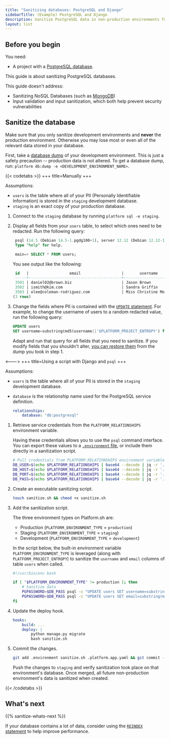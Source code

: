 ```yaml
---
title: "Sanitizing databases: PostgreSQL and Django"
sidebarTitle: (Example) PostgreSQL and Django
description: Sanitize PostgreSQL data in non-production environments for Django apps.
layout: list
---
```


## Before you begin

You need:

- A project with a [PostgreSQL database](/add-services/postgresql/_index.md).

This guide is about sanitizing PostgreSQL databases.

This guide doesn't address:

- Sanitizing NoSQL Databases (such as [MongoDB](/add-services/mongodb.md))
- Input validation and input sanitization, which both help prevent security vulnerabilities

## Sanitize the database

Make sure that you only sanitize development environments and **never** the production environment.
Otherwise you may lose most or even all of the relevant data stored in your database.

First, take a [database dump](/add-services/postgresql#exporting-data) of your development environment.
This is just a safety precaution -- production data is not altered.
To get a database dump, run: `platform db:dump -e <DEVELOPMENT_ENVIRONMENT_NAME>`.

{{< codetabs >}}
+++
title=Manually
+++

Assumptions:

- `users` is the table where all of your PII (Personally Identifiable Information) is stored in the `staging` development database.
- `staging` is an exact copy of your production database.

1. Connect to the `staging` database by running `platform sql -e staging`.
2. Display all fields from your `users` table, to select which ones need to be redacted.
   Run the following query:

   ```sql
    psql (14.5 (Debian 14.5-1.pgdg100+1), server 12.12 (Debian 12.12-1.pgdg90+1))
    Type "help" for help.

    main=> SELECT * FROM users;
   ```

   You see output like the following:

   ```sql
    id   |                  email                  |       username        
    -----+-----------------------------------------+-----------------------
    3501 | daniel02@brown.biz                      | Jason Brown
    3502 | ismith@kim.com                          | Sandra Griffin
    3503 | olee@coleman-rodriguez.com              | Miss Christine Morgan
   (3 rows)
   ```

3. Change the fields where PII is contained with the [`UPDATE` statement](https://mariadb.com/kb/en/update/).
   For example, to change the username of users to a random redacted value, run the following query:

   ```sql
   UPDATE users
   SET username=substring(md5(username||'$PLATFORM_PROJECT_ENTROPY') for 8);
   ```

   Adapt and run that query for all fields that you need to sanitize.
   If you modify fields that you shouldn't alter,
   [you can restore them](/environments/restore.md) from the dump you took in step 1.

<--->
+++
title=Using a script with Django and `psql`
+++

Assumptions:

- `users` is the table where all of your PII is stored in the `staging` development database.
- `database` is the relationship name used for the PostgreSQL service definition.

    ```yaml {location=".platform.app.yaml"}
    relationships:
        database: "db:postgresql"
    ```

1. Retrieve service credentials from the `PLATFORM_RELATIONSHIPS` environment variable.

    Having these credentials allows you to use the `psql` command interface.
    You can export these values to a [`.environment` file](/development/variables/set-variables#set-variables-via-script), or include them directly in a sanitization script.

    ```bash {location=".environment"}
    # Pull credentials from PLATFORM_RELATIONSHIPS environment variable.
    DB_USER=$(echo $PLATFORM_RELATIONSHIPS | base64 --decode | jq -r '.database[0].username')
    DB_HOST=$(echo $PLATFORM_RELATIONSHIPS | base64 --decode | jq -r '.database[0].host')
    DB_PORT=$(echo $PLATFORM_RELATIONSHIPS | base64 --decode | jq -r '.database[0].port')
    DB_PASS=$(echo $PLATFORM_RELATIONSHIPS | base64 --decode | jq -r '.database[0].password')
    ```

2. Create an executable sanitizing script.

    ```bash
    touch sanitize.sh && chmod +x sanitize.sh
    ```

3. Add the sanitization script.

    The three environment types on Platform.sh are:

    - Production (`PLATFORM_ENVIRONMENT_TYPE` = `production`)
    - Staging (`PLATFORM_ENVIRONMENT_TYPE` = `staging`)
    - Development (`PLATFORM_ENVIRONMENT_TYPE` = `development`)

    In the script below, the built-in environment variable `PLATFORM_ENVIRONMENT_TYPE` is leveraged (along with `PLATFORM_PROJECT_ENTROPY`) to sanitize the `username` and `email` columns of table `users` when called.

    ```bash {location="sanitize.sh"}
    #!/usr/bin/env bash

    if [ "$PLATFORM_ENVIRONMENT_TYPE" != production ]; then
        # Sanitize data
        PGPASSWORD=$DB_PASS psql -c "UPDATE users SET username=substring(md5(username||'$PLATFORM_PROJECT_ENTROPY') for 8);" -U $DB_USER -h $DB_HOST -p $DB_PORT
        PGPASSWORD=$DB_PASS psql -c "UPDATE users SET email=substring(md5(email||'$PLATFORM_PROJECT_ENTROPY') for 8);" -U $DB_USER -h $DB_HOST -p $DB_PORT
    fi   
    ```

4. Update the deploy hook.

    ```yaml {location=".platform.app.yaml"}
    hooks:
        build: ...
        deploy: |
            python manage.py migrate
            bash sanitize.sh
    ```

5. Commit the changes.

    ```bash
    git add .environment sanitize.sh .platform.app.yaml && git commit -m "Add sanitization."
    ```

    Push the changes to `staging` and verify sanitization took place on that environment's database.
    Once merged, all future non-production environment's data is sanitized when created.

{{< /codetabs >}}

## What's next

{{% sanitize-whats-next %}}

If your database contains a lot of data, consider using the [`REINDEX` statement](https://www.postgresql.org/docs/current/sql-reindex.html) to help improve performance.

